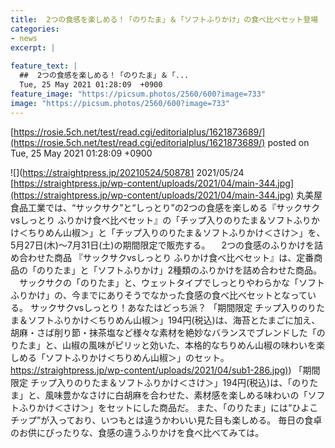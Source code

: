 ```yaml
---
title:  2つの食感を楽しめる！「のりたま」＆「ソフトふりかけ」の食べ比べセット登場  
categories:
- news
excerpt: |
  
feature_text: |
  ##  2つの食感を楽しめる！「のりたま」＆「...
  Tue, 25 May 2021 01:28:09  +0900
feature_image: "https://picsum.photos/2560/600?image=733"
image: "https://picsum.photos/2560/600?image=733"
---
```


[https://rosie.5ch.net/test/read.cgi/editorialplus/1621873689/](https://rosie.5ch.net/test/read.cgi/editorialplus/1621873689/)
posted on Tue, 25 May 2021 01:28:09  +0900

<!--more-->

![](https://straightpress.jp/20210524/508781 2021/05/24 [https://straightpress.jp/wp-content/uploads/2021/04/main-344.jpg](https://straightpress.jp/wp-content/uploads/2021/04/main-344.jpg) 丸美屋食品工業では、“サックサク”と“しっとり”の2つの食感を楽しめる『サックサクvsしっとり ふりかけ食べ比べセット』の「チップ入りのりたま＆ソフトふりかけ＜ちりめん山椒＞」と「チップ入りのりたま＆ソフトふりかけ＜さけ＞」を、5月27日(木)〜7月31日(土)の期間限定で販売する。 　2つの食感のふりかけを詰め合わせた商品 『サックサクvsしっとり ふりかけ食べ比べセット』は、定番商品の「のりたま」と「ソフトふりかけ」2種類のふりかけを詰め合わせた商品。 　サックサクの「のりたま」と、ウェットタイプでしっとりやわらかな「ソフトふりかけ」の、今までにありそうでなかった食感の食べ比べセットとなっている。 サックサクvsしっとり！あなたはどっち派？ 「期間限定 チップ入りのりたま＆ソフトふりかけ＜ちりめん山椒＞」194円(税込)は、海苔とたまごに加え、胡麻・さば削り節・抹茶塩など様々な素材を絶妙なバランスでブレンドした「のりたま」と、山椒の風味がピリッと効いた、本格的なちりめん山椒の味わいを楽しめる「ソフトふりかけ＜ちりめん山椒＞」のセット。 [https://straightpress.jp/wp-content/uploads/2021/04/sub1-286.jpg)](https://straightpress.jp/wp-content/uploads/2021/04/sub1-286.jpg)) 「期間限定 チップ入りのりたま＆ソフトふりかけ＜さけ＞」194円(税込)は、「のりたま」と、風味豊かなさけに白胡麻を合わせた、素材感を楽しめる味わいの「ソフトふりかけ＜さけ＞」をセットにした商品だ。 また、「のりたま」には“ひよこチップ”が入っており、いつもとは違うかわいい見た目も楽しめる。 毎日の食卓のお供にぴったりな、食感の違うふりかけを食べ比べてみては。
